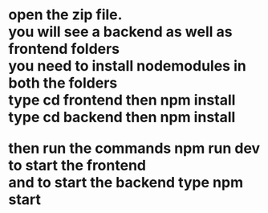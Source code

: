 <h1> open the zip file. <br>
 you will see a backend as well as frontend folders <br>
 you need to install nodemodules in both the folders<br>
 type cd frontend then npm install<br>
 type cd backend then npm install<br>
 
 then run the commands npm run dev to start the frontend<br>
 and to start the backend type npm start </h1>
